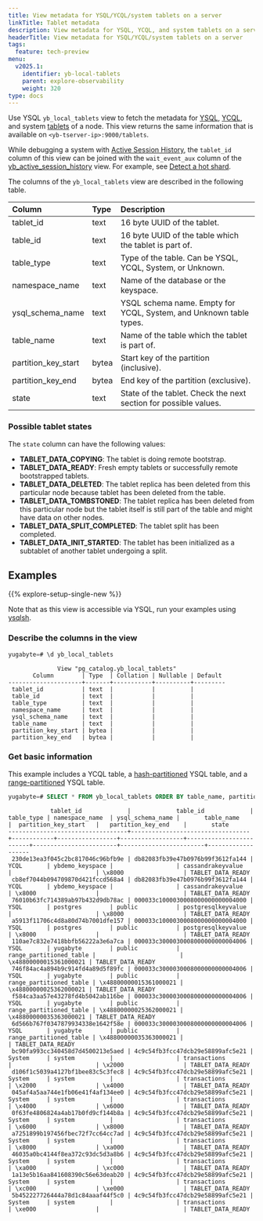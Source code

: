```yaml
---
title: View metadata for YSQL/YCQL/system tablets on a server
linkTitle: Tablet metadata
description: View metadata for YSQL, YCQL, and system tablets on a server.
headerTitle: View metadata for YSQL/YCQL/system tablets on a server
tags:
  feature: tech-preview
menu:
  v2025.1:
    identifier: yb-local-tablets
    parent: explore-observability
    weight: 320
type: docs
---
```


Use YSQL `yb_local_tablets` view to fetch the metadata for [YSQL](../../../api/ysql/), [YCQL](../../../api/ycql/), and system [tablets](../../../architecture/key-concepts/#tablet) of a node. This view returns the same information that is available on `<yb-tserver-ip>:9000/tablets`.

While debugging a system with [Active Session History](../active-session-history/), the `tablet_id` column of this view can be joined with the `wait_event_aux` column of the [yb_active_session_history](../active-session-history/#yb-active-session-history) view. For example, see [Detect a hot shard](../active-session-history/#detect-a-hot-shard).

The columns of the `yb_local_tablets` view are described in the following table.

| Column | Type | Description |
| :----- | :--- | :---------- |
| tablet_id | text | 16 byte UUID of the tablet. |
| table_id | text | 16 byte UUID of the table which the tablet is part of. |
| table_type | text | Type of the table. Can be YSQL, YCQL, System, or Unknown. |
| namespace_name | text | Name of the database or the keyspace. |
| ysql_schema_name | text | YSQL schema name. Empty for YCQL, System, and Unknown table types. |
| table_name | text | Name of the table which the tablet is part of. |
| partition_key_start| bytea | Start key of the partition (inclusive). |
| partition_key_end  | bytea | End key of the partition (exclusive).|
| state | text | State of the tablet. Check the next section for possible values. |

### Possible tablet states

The `state` column can have the following values:

- **TABLET_DATA_COPYING**: The tablet is doing remote bootstrap.
- **TABLET_DATA_READY**: Fresh empty tablets or successfully remote bootstrapped tablets.
- **TABLET_DATA_DELETED**: The tablet replica has been deleted from this particular node because tablet has been deleted from the table.
- **TABLET_DATA_TOMBSTONED**: The tablet replica has been deleted from this particular node but the tablet itself is still part of the table and might have data on other nodes.
- **TABLET_DATA_SPLIT_COMPLETED**: The tablet split has been completed.
- **TABLET_DATA_INIT_STARTED**: The tablet has been initialized as a subtablet of another tablet undergoing a split.

## Examples

{{% explore-setup-single-new %}}

Note that as this view is accessible via YSQL, run your examples using [ysqlsh](../../../api/ysqlsh/#starting-ysqlsh).

### Describe the columns in the view

```sql
yugabyte=# \d yb_local_tablets
```

```output
              View "pg_catalog.yb_local_tablets"
       Column        | Type  | Collation | Nullable | Default
---------------------+-------+-----------+----------+---------
 tablet_id           | text  |           |          |
 table_id            | text  |           |          |
 table_type          | text  |           |          |
 namespace_name      | text  |           |          |
 ysql_schema_name    | text  |           |          |
 table_name          | text  |           |          |
 partition_key_start | bytea |           |          |
 partition_key_end   | bytea |           |          |
```

### Get basic information

This example includes a YCQL table, a [hash-partitioned](../../../architecture/docdb-sharding/sharding/#hash-sharding) YSQL table, and a [range-partitioned](../../../architecture/docdb-sharding/sharding/#range-sharding) YSQL table.

```sql
yugabyte=# SELECT * FROM yb_local_tablets ORDER BY table_name, partition_key_start ASC NULLS FIRST;
```

```output
            tablet_id             |             table_id             | table_type | namespace_name  | ysql_schema_name |       table_name        |  partition_key_start   |   partition_key_end    |       state
----------------------------------+----------------------------------+------------+-----------------+------------------+-------------------------+------------------------+------------------------+-------------------
 230de13ea3f045c2bc817046c96bfb9e | db82083fb39e47b0976b99f3612fa144 | YCQL       | ybdemo_keyspace |                  | cassandrakeyvalue       |                        | \x8000                 | TABLET_DATA_READY
 cb8ef7044b094709870d421fccd568a4 | db82083fb39e47b0976b99f3612fa144 | YCQL       | ybdemo_keyspace |                  | cassandrakeyvalue       | \x8000                 |                        | TABLET_DATA_READY
 76010b63fc714389ab97b432d9db78ac | 000033c1000030008000000000004000 | YSQL       | postgres        | public           | postgresqlkeyvalue      |                        | \x8000                 | TABLET_DATA_READY
 a5913f11706c4d8a80d74b7001dfe157 | 000033c1000030008000000000004000 | YSQL       | postgres        | public           | postgresqlkeyvalue      | \x8000                 |                        | TABLET_DATA_READY
 110ae7c832e7418bbfb56222a3e6a7ca | 000033c3000030008000000000004006 | YSQL       | yugabyte        | public           | range_partitioned_table |                        | \x48800000015361000021 | TABLET_DATA_READY
 746f84ac4a894b9c914fd4a89d5f89fc | 000033c3000030008000000000004006 | YSQL       | yugabyte        | public           | range_partitioned_table | \x48800000015361000021 | \x48800000025362000021 | TABLET_DATA_READY
 f584ca3aa57e43278fd4b5042ab116be | 000033c3000030008000000000004006 | YSQL       | yugabyte        | public           | range_partitioned_table | \x48800000025362000021 | \x48800000035363000021 | TABLET_DATA_READY
 6d566b767f0347879934338e1642f58e | 000033c3000030008000000000004006 | YSQL       | yugabyte        | public           | range_partitioned_table | \x48800000035363000021 |                        | TABLET_DATA_READY
 bc90fa993cc340458d7d4500213e5aed | 4c9c54fb3fcc47dcb29e58899afc5e21 | System     | system          |                  | transactions            |                        | \x2000                 | TABLET_DATA_READY
 d106f1c5039a4127bf1bee83c5c3fec8 | 4c9c54fb3fcc47dcb29e58899afc5e21 | System     | system          |                  | transactions            | \x2000                 | \x4000                 | TABLET_DATA_READY
 045af4a5aa744e1fb06e41f4af134ee0 | 4c9c54fb3fcc47dcb29e58899afc5e21 | System     | system          |                  | transactions            | \x4000                 | \x6000                 | TABLET_DATA_READY
 0f63fe4806824a4ab17b0fd9cf144b8a | 4c9c54fb3fcc47dcb29e58899afc5e21 | System     | system          |                  | transactions            | \x6000                 | \x8000                 | TABLET_DATA_READY
 a7251899b197456fbec72f7cc64cc7ad | 4c9c54fb3fcc47dcb29e58899afc5e21 | System     | system          |                  | transactions            | \x8000                 | \xa000                 | TABLET_DATA_READY
 46035a0bc4144f8ea372c93dc5d3a8b6 | 4c9c54fb3fcc47dcb29e58899afc5e21 | System     | system          |                  | transactions            | \xa000                 | \xc000                 | TABLET_DATA_READY
 1a13e5b16aa841608390c56e63deab20 | 4c9c54fb3fcc47dcb29e58899afc5e21 | System     | system          |                  | transactions            | \xc000                 | \xe000                 | TABLET_DATA_READY
 5b452227726444a78d1c84aaaf44f5c0 | 4c9c54fb3fcc47dcb29e58899afc5e21 | System     | system          |                  | transactions            | \xe000                 |                        | TABLET_DATA_READY
```
